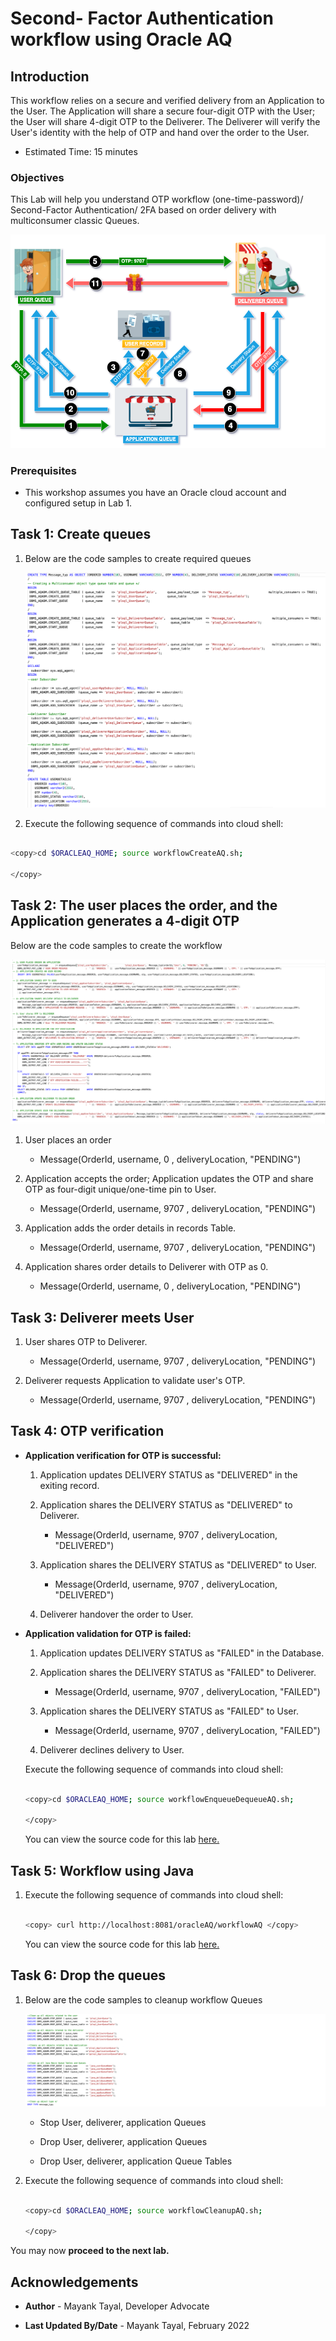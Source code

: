 # Second- Factor Authentication workflow using Oracle AQ

## Introduction

This workflow relies on a secure and verified delivery from an Application to the User. The Application will share a secure four-digit OTP with the User; the User will share 4-digit OTP to the Deliverer. The Deliverer will verify the User's identity with the help of OTP and hand over the order to the User.

- Estimated Time: 15 minutes

### Objectives

This Lab will help you understand OTP workflow (one-time-password)/ Second-Factor Authentication/ 2FA based on order delivery with multiconsumer classic Queues.

![workflow](./images/workflow.png " ")

### Prerequisites

- This workshop assumes you have an Oracle cloud account and configured setup in Lab 1.

## Task 1: Create queues

1. Below are the code samples to create required queues

   ![createWoekflow queues](./images/workflow-create-aq.png " ")

2. Execute the following sequence of commands into cloud shell:

  ```bash

  <copy>cd $ORACLEAQ_HOME; source workflowCreateAQ.sh;

  </copy>

  ```

## Task 2: The user places the order, and the Application generates a 4-digit OTP

Below are the code samples to create the workflow

  ![workflowAQ](./images/workflow-aq.png " ")

  1. User places an order

      - Message(OrderId, username,  0   , deliveryLocation, "PENDING")

  2. Application accepts the order; Application updates the OTP and share OTP as four-digit unique/one-time pin to User.

      - Message(OrderId, username, 9707 , deliveryLocation, "PENDING")

  3. Application adds the order details in records Table.

      - Message(OrderId, username, 9707 , deliveryLocation, "PENDING")

  4. Application shares order details to Deliverer with OTP as 0.

      - Message(OrderId, username,   0  , deliveryLocation, "PENDING")

## Task 3: Deliverer meets User

  1. User shares OTP to Deliverer.

      - Message(OrderId, username, 9707 , deliveryLocation, "PENDING")

  2. Deliverer requests Application to validate user's OTP.

      - Message(OrderId, username, 9707 , deliveryLocation, "PENDING")

## Task 4: OTP verification

- **Application verification for OTP is successful:**

    1. Application updates DELIVERY STATUS as "DELIVERED" in the exiting record.

    2. Application shares the DELIVERY STATUS as "DELIVERED" to Deliverer.

        - Message(OrderId, username, 9707 , deliveryLocation, "DELIVERED")

    3. Application shares the DELIVERY STATUS as "DELIVERED" to User.

        - Message(OrderId, username, 9707 , deliveryLocation, "DELIVERED")

    4. Deliverer handover the order to User.

- **Application validation for OTP is failed:**

    1. Application updates DELIVERY STATUS as "FAILED" in the Database.

    2. Application shares the DELIVERY STATUS as "FAILED" to Deliverer.

        - Message(OrderId, username, 9707 , deliveryLocation, "FAILED")

    3. Application shares the DELIVERY STATUS as "FAILED" to User.

        - Message(OrderId, username, 9707 , deliveryLocation, "FAILED")

    4. Deliverer declines delivery to User.

    Execute the following sequence of commands into cloud shell:

    ```bash

    <copy>cd $ORACLEAQ_HOME; source workflowEnqueueDequeueAQ.sh;

    </copy>

    ```

    You can view the source code for this lab [here.](https://github.com/oracle/microservices-datadriven/tree/main/workshops/oracleAQ)

## Task 5: Workflow using Java

1. Execute the following sequence of commands into cloud shell:

    ```bash

    <copy> curl http://localhost:8081/oracleAQ/workflowAQ </copy>

    ```

    You can view the source code for this lab [here.](https://github.com/oracle/microservices-datadriven/tree/main/workshops/oracleAQ/aqJava/src/main/java/com/examples/workflowAQ/WorkflowAQ.java)

## Task 6: Drop the queues

1. Below are the code samples to cleanup workflow Queues

     ![cleanupWorkflow](./images/workflow-cleanup-aq.png " ")

     - Stop User, deliverer, application Queues

     - Drop User, deliverer, application Queues

     - Drop User, deliverer, application Queue Tables  

2. Execute the following sequence of commands into cloud shell:

     ```bash

     <copy>cd $ORACLEAQ_HOME; source workflowCleanupAQ.sh;

     </copy>

     ```

 You may now **proceed to the next lab.**

## Acknowledgements

- **Author** - Mayank Tayal, Developer Advocate

- **Last Updated By/Date** - Mayank Tayal, February 2022
